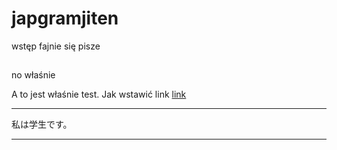 # japgramjiten
wstęp
fajnie się pisze


## 

no właśnie


A to jest właśnie test. Jak wstawić link [link](http://japanesegrammar.pl) 


---

私は学生です。

---


